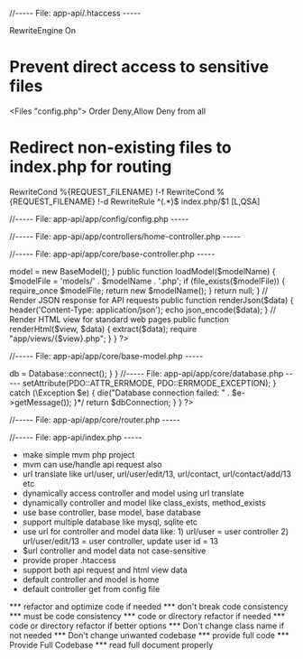 //----- File: app-api/.htaccess -----

RewriteEngine On

# Prevent direct access to sensitive files
<Files "config.php">
Order Deny,Allow
Deny from all
</Files>

# Redirect non-existing files to index.php for routing
RewriteCond %{REQUEST_FILENAME} !-f
RewriteCond %{REQUEST_FILENAME} !-d
RewriteRule ^(.*)$ index.php/$1 [L,QSA]

//----- File: app-api/app/config/config.php -----

<?php
define('DB_TYPE', 'mysql'); // Set 'sqlite' for SQLite or 'mysql' for MySQL
define('DB_HOST', 'localhost');
define('DB_NAME', 'test_db');
define('DB_USER', 'root');
define('DB_PASS', '');

// SQLite Configuration (for SQLite database)
define('DB_SQLITE_PATH', __DIR__ . '/database.db');

// Default Controller and Action
define('DEFAULT_CONTROLLER', 'HomeController');
define('DEFAULT_ACTION', 'index');
?>

//----- File: app-api/app/controllers/home-controller.php -----

<?php
use \App\Core\BaseController;
?>
<?php
class HomeController extends BaseController {

    public function index() {
        echo "Welcome to the HomeController!";
    }

    public function show($id) {
        echo "Displaying data for ID: " . $id;
    }
}
?>

//----- File: app-api/app/core/base-controller.php -----

<?php
namespace App\Core;
?>
<?php
?>
<?php
class BaseController {
    protected $model;

    public function __construct() {
        // Get the model name by taking the controller name and replacing "Controller" with "Model"
        $this->model = new BaseModel();
    }

    public function loadModel($modelName) {
        $modelFile = 'models/' . $modelName . '.php';
        if (file_exists($modelFile)) {
            require_once $modelFile;
            return new $modelName();
        }
        return null;
    }

    // Render JSON response for API requests
    public function renderJson($data) {
        header('Content-Type: application/json');
        echo json_encode($data);
    }

    // Render HTML view for standard web pages
    public function renderHtml($view, $data) {
        extract($data);
        require "app/views/{$view}.php";
    }
}
?>

//----- File: app-api/app/core/base-model.php -----

<?php
namespace App\Core;
?>
<?php
use App\Core\Database;
?>
<?php
class BaseModel {
    protected $db;

    public function __construct() {
        $this->db = Database::connect();
    }
}

//----- File: app-api/app/core/database.php -----

<?php
namespace App\Core;
?>
<?php
use PDO;
?>
<?php
class Database {
    public static function connect() {
        $dbType = DB_TYPE;
        $dbConnection = null;

        /*try {
            if ($dbType === 'mysql') {
                $dbConnection = new PDO("mysql:host=" . DB_HOST . ";dbname=" . DB_NAME, DB_USER, DB_PASS);
            } elseif ($dbType === 'sqlite') {
                $dbConnection = new PDO("sqlite:" . DB_SQLITE_PATH);
            }
            $dbConnection->setAttribute(PDO::ATTR_ERRMODE, PDO::ERRMODE_EXCEPTION);
        } catch (\Exception $e) {
            die("Database connection failed: " . $e->getMessage());
        }*/

        return $dbConnection;
    }
}
?>

//----- File: app-api/app/core/router.php -----

<?php
namespace App\Core;
?>
<?php
class Router {
    public static function route($url) {
        // Clean and split URL into segments
        $segments = explode('/', trim($url, '/'));

        // Default controller and action
        // Get controller from URL, if not use default controller
        $controller = isset($_GET['controller']) ? ucfirst(strtolower($_GET['controller'])) . 'Controller' : DEFAULT_CONTROLLER;

        // Get the method, default to index if not set
        $method = isset($_GET['method']) ? $_GET['method'] : 'index';

        // Get parameters from URL
        $params = isset($_GET['params']) ? explode('/', $_GET['params']) : [];

        // Check if the controller exists
        if (class_exists($controller)) {
            $controllerInstance = new $controller();

            // Check if the method exists
            if (method_exists($controllerInstance, $method)) {
                // Call the method with parameters
                call_user_func_array([$controllerInstance, $method], $params);
            } else {
                echo "Method '$method' not found in controller '$controller'.";
            }
        } else {
            echo "Controller '$controller' not found.";
        }
    }
}
?>

//----- File: app-api/index.php -----

<?php
require_once "app/config/config.php";
require_once "app/core/base-controller.php";
require_once "app/core/base-model.php";
require_once "app/core/database.php";
require_once "app/core/router.php";
?>
<?php
require_once "app/controllers/home-controller.php";
/*require_once "app/controllers/UserController.php";
require_once "app/controllers/ContactController.php";
require_once "app/models/UserModel.php";
require_once "app/models/ContactModel.php";*/
?>
<?php
use App\Core\Router;
?>
<?php
// Get the current URL
$url = $_SERVER["REQUEST_URI"];

// Call the router to handle the URL
Router::route($url);
?>


- make simple mvm php project
- mvm can use/handle api request also
- url translate like url/user, url/user/edit/13, url/contact, url/contact/add/13 etc
- dynamically access controller and model using url translate
- dynamically controller and model like class_exists, method_exists
- use base controller, base model, base database
- support multiple database like mysql, sqlite etc
- use url for controller and model data like: 1) url/user = user controller 2) url/user/edit/13 = user controller, update user id = 13
- $url controller and model data not case-sensitive
- provide proper .htaccess
- support both api request and html view data
- default controller and model is home
- default controller get from config file

*** refactor and optimize code if needed
*** don't break code consistency
*** must be code consistency
*** code or directory refactor if needed
*** code or directory refactor if better options
*** Don't change class name if not needed
*** Don't change unwanted codebase
*** provide full code
*** Provide Full Codebase
*** read full document properly